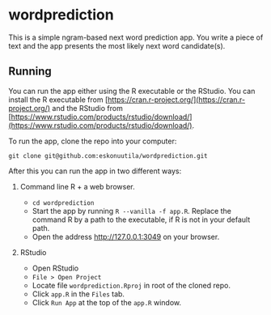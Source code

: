 # wordprediction

This is a simple ngram-based next word prediction app. You write a piece of text and the app presents the most likely next word candidate(s).

## Running

You can run the app either using the R executable or the RStudio. You can install the R executable from [https://cran.r-project.org/](https://cran.r-project.org/) and the RStudio from [https://www.rstudio.com/products/rstudio/download/](https://www.rstudio.com/products/rstudio/download/).

To run the app, clone the repo into your computer:

`git clone git@github.com:eskonuutila/wordprediction.git`

After this you can run the app in two different ways:

1. Command line R + a web browser.
   * `cd wordprediction`
   * Start the app by running `R --vanilla -f app.R`. Replace the command R by a path to the executable, if R is not in your default path.
   * Open the address http://127.0.0.1:3049 on your browser.

2. RStudio
   * Open RStudio
   * `File > Open Project`
   * Locate file `wordprediction.Rproj` in root of the cloned repo.
   * Click `app.R` in the `Files` tab.
   * Click `Run App` at the top of the `app.R` window.
   
